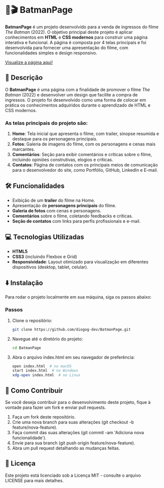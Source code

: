 # 🦇🎬 BatmanPage

**BatmanPage** é um projeto desenvolvido para a venda de ingressos do filme *The Batman* (2022). O objetivo principal deste projeto é aplicar conhecimentos em **HTML** e **CSS modernos** para construir uma página interativa e funcional. A página é composta por 4 telas principais e foi desenvolvida para fornecer uma apresentação do filme, com funcionalidades simples e design responsivo.

[Visualize a página aqui!](https://diogog-dev.github.io/BatmanPage/)

## 📝 Descrição

O **BatmanPage** é uma página com a finalidade de promover o filme *The Batman* (2022) e desenvolver um design que facilite a compra de ingressos. O projeto foi desenvolvido como uma forma de colocar em prática os conhecimentos adquiridos durante o aprendizado de HTML e CSS modernos.

### As telas principais do projeto são:

1. **Home**: Tela inicial que apresenta o filme, com trailer, sinopse resumida e destaque para os personagens principais.
2. **Fotos**: Galeria de imagens do filme, com os personagens e cenas mais marcantes.
3. **Comentários**: Seção para exibir comentários e críticas sobre o filme, incluindo opiniões construtivas, elogios e críticas.
4. **Contatos**: Página de contatos com os principais meios de comunicação para o desenvolvedor do site, como Portfólio, GitHub, LinkedIn e E-mail.

## 🛠️ Funcionalidades

- Exibição de um **trailer** do filme na Home.
- Apresentação de **personagens principais** do filme.
- **Galeria de fotos** com cenas e personagens.
- **Comentários** sobre o filme, coletando feedbacks e críticas.
- **Seção de contatos** com links para perfis profissionais e e-mail.

## 💻 Tecnologias Utilizadas

- **HTML5**
- **CSS3** (incluindo Flexbox e Grid)
- **Responsividade**: Layout otimizado para visualização em diferentes dispositivos (desktop, tablet, celular).

## ⬇️ Instalação

Para rodar o projeto localmente em sua máquina, siga os passos abaixo:

### Passos

1. Clone o repositório:
   ```bash
   git clone https://github.com/diogog-dev/BatmanPage.git
2. Navegue até o diretório do projeto:
   ```bash
   cd BatmanPage
3. Abra o arquivo index.html em seu navegador de preferência:
   ```bash
   open index.html  # no macOS
   start index.html  # no Windows
   xdg-open index.html  # no Linux

## 🤝 Como Contribuir
Se você deseja contribuir para o desenvolvimento deste projeto, fique à vontade para fazer um fork e enviar pull requests.

1. Faça um fork deste repositório.
2. Crie uma nova branch para suas alterações (git checkout -b feature/nova-feature).
3. Faça commit das suas alterações (git commit -am 'Adiciona nova funcionalidade').
4. Envie para sua branch (git push origin feature/nova-feature).
5. Abra um pull request detalhando as mudanças feitas.

## 📜 Licença
Este projeto está licenciado sob a Licença MIT - consulte o arquivo LICENSE para mais detalhes.
